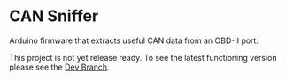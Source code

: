 # CAN Sniffer

Arduino firmware that extracts useful CAN data from an OBD-II port.

This project is not yet release ready. To see the latest functioning version please see the [Dev Branch](https://github.com/SidewaysFinch/CAN-Sniffer/tree/dev).